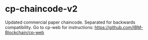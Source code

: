# cp-chaincode-v2
Updated commercial paper chaincode.  Separated for backwards compatibility.  Go to cp-web for instructions: <https://github.com/IBM-Blockchain/cp-web>
